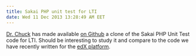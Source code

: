 ```yaml
---
title: Sakai PHP unit test for LTI
date: Wed 11 Dec 2013 13:28:49 AM EET
---
```


[Dr. Chuck](http://www.dr-chuck.com/) has made available [on Github](https://github.com/csev/sakai-lti-test) a clone of the Sakai PHP Unit Test code for LTI. Should be interesting to study it and compare to the code we have recently written for the [edX platform](https://github.com/edx/edx-platform).
